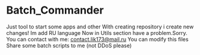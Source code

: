 # Batch_Commander
Just tool to start some apps and other
With creating repository i create new changes!
Im add RU language
Now in Utils section have a problem.Sorry.
You can contact with me:  contact.lik173@mail.ru
You can modify this files
Share some batch scripts to me (not DDoS please)
